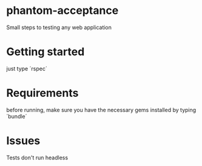 phantom-acceptance
==================
Small steps to testing any web application

Getting started
===============
just type ´rspec´

Requirements
============
before running, make sure you have the necessary gems installed by typing ´bundle´


Issues
======
Tests don't run headless
